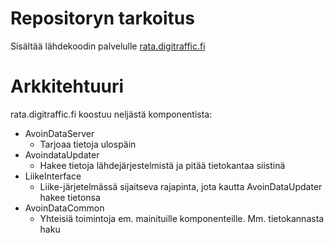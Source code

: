 # Repositoryn tarkoitus
Sisältää lähdekoodin palvelulle [rata.digitraffic.fi](https://rata.digitraffic.fi/)

# Arkkitehtuuri

rata.digitraffic.fi koostuu neljästä komponentista:

* AvoinDataServer
    * Tarjoaa tietoja ulospäin
* AvoindataUpdater
    * Hakee tietoja lähdejärjestelmistä ja pitää tietokantaa siistinä
* LiikeInterface
    * Liike-järjetelmässä sijaitseva rajapinta, jota kautta AvoinDataUpdater hakee tietonsa
* AvoinDataCommon
    * Yhteisiä toimintoja em. mainituille komponenteille. Mm. tietokannasta haku